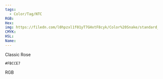 ```yaml
---
tags:
  - Color/Tag/NTC
RGB:
Hex:
img: https://filedn.com/l0hpzxl1f01yT7GHxtF8cyk/Color%20Snake/standard_csv_to_svg/FBCCE7.svg
CMYK:
HSL:
Name:
---
```

Classic Rose
```palette
#FBCCE7
```
RGB
